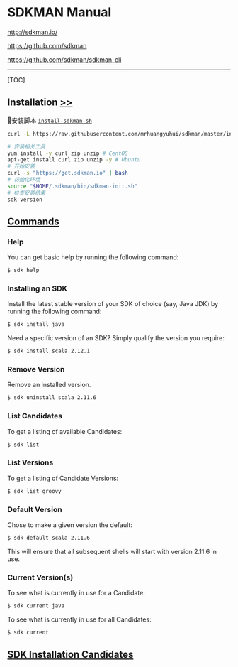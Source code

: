 # SDKMAN Manual

<http://sdkman.io/>

<https://github.com/sdkman>

<https://github.com/sdkman/sdkman-cli>

---

[TOC]

## Installation [>>](http://sdkman.io/install.html)

安装脚本 [`install-sdkman.sh`](https://github.com/mrhuangyuhui/sdkman/blob/master/install-sdkman.sh)

```bash
curl -L https://raw.githubusercontent.com/mrhuangyuhui/sdkman/master/install-sdkman.sh | bash
```

```bash
# 安装相关工具
yum install -y curl zip unzip # CentOS
apt-get install curl zip unzip -y # Ubuntu
# 开始安装
curl -s "https://get.sdkman.io" | bash
# 初始化环境
source "$HOME/.sdkman/bin/sdkman-init.sh"
# 检查安装结果
sdk version
```

## [Commands](http://sdkman.io/usage.html)

### Help

You can get basic help by running the following command:
```bash
$ sdk help
```

### Installing an SDK

Install the latest stable version of your SDK of choice (say, Java JDK) by running the following command:
```bash
$ sdk install java
```

Need a specific version of an SDK? Simply qualify the version you require:
```bash
$ sdk install scala 2.12.1
```

### Remove Version

Remove an installed version.
```bash
$ sdk uninstall scala 2.11.6
```

### List Candidates

To get a listing of available Candidates:
```bash
$ sdk list
```

### List Versions

To get a listing of Candidate Versions:
```bash
$ sdk list groovy
```

### Default Version

Chose to make a given version the default:
```bash
$ sdk default scala 2.11.6
```
This will ensure that all subsequent shells will start with version 2.11.6 in use.

### Current Version(s)

To see what is currently in use for a Candidate:
```bash
$ sdk current java
```

To see what is currently in use for all Candidates:
```bash
$ sdk current
```

## [SDK Installation Candidates](http://sdkman.io/sdks.html)
